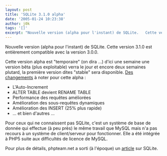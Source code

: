 ```yaml
---
layout: post
title: 'SQLite 3.1.0 alpha'
date: '2005-01-24 10:23:38'
author: j0k
tags: '[]'
excerpt: "Nouvelle version (alpha pour l'instant) de SQLite.   Cette version 3.1.0 est entièrement compatible avec la version 3.0.0.  \n  \nCette version alpha est \"temporaire\" (on dira ...) d'ici une semaine une version bêta (plus exploitable) verra le jour et encore deux semaines plutard, la première version dites \"stable\" sera disponible.   )   [Des      …"
---
```


Nouvelle version (alpha pour l'instant) de SQLite.   Cette version 3.1.0 est entièrement compatible avec la version 3.0.0.

Cette version alpha est "temporaire" (on dira ...) d'ici une semaine une version bêta (plus exploitable) verra le jour et encore deux semaines plutard, la première version dites "stable" sera disponible.      [Des changements](http://www.sqlite.org/releasenotes310.html) à noter pour cette alpha :
 * L'Auto-Increment
 * ALTER TABLE devient RENAME TABLE
 * Performance des requêtes améliorées
 * Amélioration des sous-requêtes dynamiques
 * Amélioration des INSERT (25% plus rapide)
 * ... et bien d'autres ...

Pour ceux qui ne connaissent pas SQLite, c'est un système de base de donnée qui effectue (à peu près) le même travail que MySQL mais n'a pas recours à un système de client/serveur pour fonctionner.   Elle a été intégrée à PHP5 suite aux difficultés de licence de MySQL.

Pour plus de détails, phpteam.net a sorti (à l'époque) un [article](http://www.phpteam.net/affiche.php?quoi=php5new3) sur SQLite.
